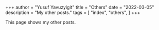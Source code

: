 +++
author = "Yusuf Yavuzyigit"
title = "Others"
date = "2022-03-05"
description = "My other posts."
tags = [
	"index",
    "others",
]
+++

This page shows my other posts.
<!--more-->

